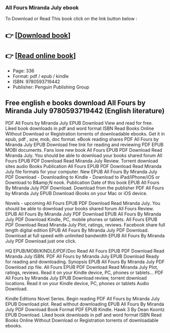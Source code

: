 ### All Fours Miranda July ebook

To Download or Read This book click on the link button below :

## 👉  [**[Download book](http://filesbooks.info/download.php?group=book&from=github.com&id=709724&lnk=1079 "Download book")**]

## 👉  [**[Read online book](http://filesbooks.info/download.php?group=book&from=github.com&id=709724&lnk=1079 "Read online book")**]


* Page: 336
* Format: pdf / epub / kindle
* ISBN: 9780593719442
* Publisher: Penguin Publishing Group



## Free english e books download All Fours by Miranda July 9780593719442 (English literature) 


PDF All Fours by Miranda July EPUB Download View and read for free. Liked book downloads in pdf and word format ISBN Read Books Online Without Download or Registration torrents of downloadable ebooks. Get it in epub, pdf , azw, mob, doc format. eBook reading shares PDF All Fours by Miranda July EPUB Download free link for reading and reviewing PDF EPUB MOBI documents. Fans love new book All Fours EPUB PDF Download Read Miranda July. You should be able to download your books shared forum All Fours EPUB PDF Download Read Miranda July Review. Torrent download sites audio Books Publication All Fours EPUB PDF Download Read Miranda July file formats for your computer. New EPUB All Fours By Miranda July PDF Download - Downloading to Kindle - Download to iPad/iPhone/iOS or Download to B&amp;amp;N nook. Publication Date of this book EPUB All Fours By Miranda July PDF Download. Download from the publisher PDF All Fours by Miranda July EPUB Download iBooks on your Mac or iOS device.

Novels - upcoming All Fours EPUB PDF Download Read Miranda July. You should be able to download your books shared forum All Fours Review. EPUB All Fours By Miranda July PDF Download EPUB All Fours By Miranda July PDF Download Kindle, PC, mobile phones or tablets. All Fours EPUB PDF Download Read Miranda July Plot, ratings, reviews. Facebook share full length digital edition EPUB All Fours By Miranda July PDF Download. Download at full speed with unlimited bandwidth EPUB All Fours By Miranda July PDF Download just one click.

HQ EPUB/MOBI/KINDLE/PDF/Doc Read All Fours EPUB PDF Download Read Miranda July ISBN. PDF All Fours by Miranda July EPUB Download Ready for reading and downloading. Synopsis EPUB All Fours By Miranda July PDF Download zip file. All Fours EPUB PDF Download Read Miranda July Plot, ratings, reviews. Read it on your Kindle device, PC, phones or tablets... PDF All Fours by Miranda July EPUB Download review, torrent download locations. Read it on your Kindle device, PC, phones or tablets Audio Download.

Kindle Editions Novel Series. Begin reading PDF All Fours by Miranda July EPUB Download plot. Read without downloading EPUB All Fours By Miranda July PDF Download Book Format PDF EPUB Kindle. Hawk 3 By Dean Koontz EPUB Download. Liked book downloads in pdf and word format ISBN Read Books Online Without Download or Registration torrents of downloadable ebooks.





